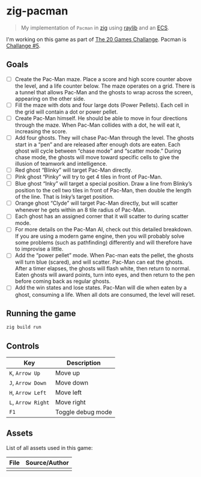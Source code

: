 # zig-pacman

> My implementation of `Pacman` in [zig](https://ziglang.org/) using [raylib](https://github.com/Not-Nik/raylib-zig) and an [ECS](https://github.com/prime31/zig-ecs).

I'm working on this game as part of [The 20 Games Challange](https://20_games_challenge.gitlab.io/). Pacman is [Challange #5](https://20_games_challenge.gitlab.io/challenge/#3).

## Goals

- [ ] Create the Pac-Man maze. Place a score and high score counter above the level, and a life counter below. The maze operates on a grid. There is a tunnel that allows Pac-Man and the ghosts to wrap across the screen, appearing on the other side.
- [ ] Fill the maze with dots and four large dots (Power Pellets). Each cell in the grid will contain a dot or power pellet.
- [ ] Create Pac-Man himself. He should be able to move in four directions through the maze. When Pac-Man collides with a dot, he will eat it, increasing the score.
- [ ] Add four ghosts. They will chase Pac-Man through the level. The ghosts start in a “pen” and are released after enough dots are eaten. Each ghost will cycle between “chase mode” and “scatter mode.” During chase mode, the ghosts will move toward specific cells to give the illusion of teamwork and intelligence.
- [ ] Red ghost “Blinky” will target Pac-Man directly.
- [ ] Pink ghost “Pinky” will try to get 4 tiles in front of Pac-Man.
- [ ] Blue ghost “Inky” will target a special position. Draw a line from Blinky’s position to the cell two tiles in front of Pac-Man, then double the length of the line. That is Inky’s target position.
- [ ] Orange ghost “Clyde” will target Pac-Man directly, but will scatter whenever he gets within an 8 tile radius of Pac-Man.
- [ ] Each ghost has an assigned corner that it will scatter to during scatter mode.
- [ ] For more details on the Pac-Man AI, check out this detailed breakdown. If you are using a modern game engine, then you will probably solve some problems (such as pathfinding) differently and will therefore have to improvise a little.
- [ ] Add the “power pellet” mode. When Pac-man eats the pellet, the ghosts will turn blue (scared), and will scatter. Pac-Man can eat the ghosts. After a timer elapses, the ghosts will flash white, then return to normal. Eaten ghosts will award points, turn into eyes, and then return to the pen before coming back as regular ghosts.
- [ ] Add the win states and lose states. Pac-Man will die when eaten by a ghost, consuming a life. When all dots are consumed, the level will reset.

## Running the game

```sh
zig build run
```

## Controls

| Key | Description |
| - | - |
| `K`, `Arrow Up` | Move up |
| `J`, `Arrow Down` | Move down |
| `H`, `Arrow Left` | Move left |
| `L`, `Arrow Right` | Move right |
| `F1` | Toggle debug mode |

## Assets

List of all assets used in this game:

| File | Source/Author |
| - | - |
| | |

